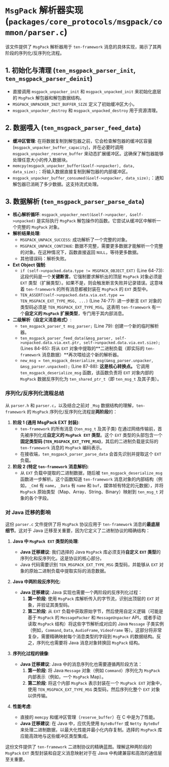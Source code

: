 # `MsgPack` 解析器实现 (`packages/core_protocols/msgpack/common/parser.c`)

该文件提供了 `MsgPack` 解析器用于 `ten-framework` 消息的具体实现，揭示了其两阶段的序列化/反序列化流程。

## 1. 初始化与清理 (`ten_msgpack_parser_init`, `ten_msgpack_parser_deinit`)

*   直接调用 `msgpack_unpacker_init` 和 `msgpack_unpacked_init` 来初始化底层的 `MsgPack` 解包器和解包数据结构。
*   `MSGPACK_UNPACKER_INIT_BUFFER_SIZE` 定义了初始缓冲区大小。
*   `msgpack_unpacker_destroy` 和 `msgpack_unpacked_destroy` 用于资源清理。

## 2. 数据喂入 (`ten_msgpack_parser_feed_data`)

*   **缓冲区管理**: 在将数据复制到解包器之前，它会检查解包器的缓冲区容量 (`msgpack_unpacker_buffer_capacity`)，并在必要时调用 `msgpack_unpacker_reserve_buffer` 来动态扩展缓冲区。这确保了解包器能够处理任意大小的传入数据块。
*   `memcpy(msgpack_unpacker_buffer(&self->unpacker), data, data_size);`：将输入数据直接复制到解包器的内部缓冲区。
*   `msgpack_unpacker_buffer_consumed(&self->unpacker, data_size);`：通知解包器已消耗了多少数据。这支持流式处理。

## 3. 数据解析 (`ten_msgpack_parser_parse_data`)

*   **核心解析循环**: `msgpack_unpacker_next(&self->unpacker, &self->unpacked)` 是实际执行 `MsgPack` 解包操作的函数。它尝试从缓冲区中解析一个完整的 `MsgPack` 对象。
*   **解析结果处理**:
    *   `MSGPACK_UNPACK_SUCCESS`: 成功解析了一个完整的对象。
    *   `MSGPACK_UNPACK_CONTINUE`: 数据不完整，需要更多数据才能解析一个完整的对象。在这种情况下，函数直接返回 `NULL`，等待更多数据。
    *   其他错误码：解析失败。
*   **Ext Object 强制**:
    *   `if (self->unpacked.data.type != MSGPACK_OBJECT_EXT)` (Line 64-73): 这段代码是一个**关键断言**。它强制要求解析出的顶层 `MsgPack` 对象必须是 `EXT` 类型（扩展类型）。如果不是，则会触发断言失败并记录错误。这意味着 `ten-framework` 的所有消息都被封装在 `MsgPack` 的 `EXT` 类型中。
    *   `TEN_ASSERT(self->unpacked.data.via.ext.type == TEN_MSGPACK_EXT_TYPE_MSG, ...)` (Line 74-77): 进一步断言 `EXT` 对象的类型码必须是 `TEN_MSGPACK_EXT_TYPE_MSG`。这表明 `ten-framework` 有一个**自定义的 `MsgPack` 扩展类型**，专门用于其内部消息。
*   **二级解析（自定义消息格式）**:
    *   `ten_msgpack_parser_t msg_parser;` (Line 79): 创建一个新的临时解析器。
    *   `ten_msgpack_parser_feed_data(&msg_parser, self->unpacked.data.via.ext.ptr, self->unpacked.data.via.ext.size);` (Lines 84-85): 将从 `EXT` 对象中提取的**二进制负载（即实际的 `ten-framework` 消息数据）**再次喂给这个新的解析器。
    *   `new_msg = ten_msgpack_deserialize_msg(&msg_parser.unpacker, &msg_parser.unpacked);` (Line 87-88): **这是核心转换点。** 它调用 `ten_msgpack_deserialize_msg` 函数，该函数负责将 `EXT` 对象内部的 `MsgPack` 数据反序列化为 `ten_shared_ptr_t`（即 `ten_msg_t` 及其子类）。

### 序列化/反序列化流程总结

从 `parser.h` 和 `parser.c`，以及结合之前对 `_Msg` 数据结构的理解，`ten-framework` 的 `MsgPack` 序列化/反序列化流程是**两阶段**的：

1.  **阶段 1 (通用 MsgPack EXT 封装)**:
    *   `ten-framework` 的所有消息 (`ten_msg_t` 及其子类) 在通过网络传输前，首先被序列化成**自定义的 `MsgPack EXT` 类型**。这个 `EXT` 类型的头部包含一个**固定类型码 (`TEN_MSGPACK_EXT_TYPE_MSG`)**，其后的二进制负载是实际的 `ten-framework` 消息的 `MsgPack` 编码表示。
    *   在接收端，`ten_msgpack_parser_parse_data` 会首先识别并提取这个 `EXT` 负载。
2.  **阶段 2 (特定 `ten-framework` 消息解析)**:
    *   从 `EXT` 负载中提取的二进制数据，随后被 `ten_msgpack_deserialize_msg` 函数进一步解析。这个函数知道 `ten-framework` 消息对象的内部结构（例如，`_Cmd` 有 `name`，`_Data` 有 `name` 和 `buf`，媒体帧有特定的元数据），并将 `MsgPack` 原始类型（Map、Array、String、Binary）映射到 `ten_msg_t` 对象的各个字段。

### 对 Java 迁移的影响

这份 `parser.c` 文件提供了将 `MsgPack` 协议应用于 `ten-framework` 消息的**最底层细节**。这对于 Java 迁移至关重要，因为它定义了二进制协议的精确结构：

1.  **Java 中 `MsgPack EXT` 类型的处理**:
    *   **Java 迁移建议**: 我们选择的 Java `MsgPack` 库必须支持**自定义 `EXT` 类型**的序列化和反序列化。这是协议的核心部分。
    *   Java 代码需要识别 `TEN_MSGPACK_EXT_TYPE_MSG` 类型码，并能够从 `EXT` 对象的原始二进制负载中提取实际的消息数据。

2.  **Java 中两阶段反序列化**:
    *   **Java 迁移建议**: Java 实现也需要一个两阶段的反序列化过程：
        1.  **第一阶段**: 使用 `MsgPack` 库解析传入的字节流，识别出顶层的 `EXT` 对象，并验证其类型码。
        2.  **第二阶段**: 从 `EXT` 负载中获取原始字节，然后使用自定义逻辑（可能是基于 `MsgPack` 的 `MessagePacker` 和 `MessageUnpacker` API，或者手动读取 `MsgPack` 结构）将这些字节解析成对应的 Java `Message` 子类实例（例如，`Command`, `Data`, `AudioFrame`, `VideoFrame` 等）。这部分将非常复杂，需要精确映射每个消息类型的字段到 `MsgPack` 的数据结构。反之，序列化也需要将 Java 消息对象转换回 `MsgPack` 结构。

3.  **序列化过程的镜像**:
    *   **Java 迁移建议**: Java 中的消息序列化也需要遵循两阶段方法：
        1.  **第一阶段**: 将 Java `Message` 对象（例如 `Command`）序列化为 `MsgPack` 内部表示（例如，一个 `MsgPack` Map）。
        2.  **第二阶段**: 将这个内部 `MsgPack` 表示封装在一个 `MsgPack EXT` 对象中，使用 `TEN_MSGPACK_EXT_TYPE_MSG` 类型码，然后序列化整个 `EXT` 对象以供传输。

4.  **性能考虑**:
    *   直接的 `memcpy` 和缓冲区管理（`reserve_buffer`）在 C 中是为了性能。
    *   **Java 迁移建议**: 在 Java 中，应优先使用 `ByteBuffer` 或 `Netty ByteBuf` 来处理二进制数据，以最大化性能并最小化内存复制。选择的 `MsgPack` 库应能高效地与这些缓冲区类型集成。

这份文件提供了 `ten-framework` 二进制协议的精确蓝图。理解这种两阶段的 `MsgPack` `EXT` 类型封装和自定义消息映射对于在 Java 中构建兼容和高效的通信层至关重要。